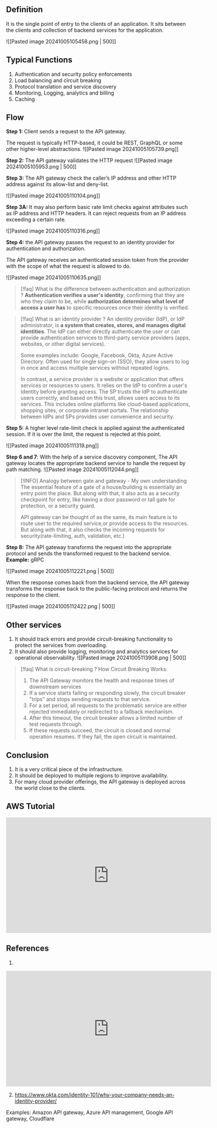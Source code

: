 ## Definition
It is the single point of entry to the clients of an application. It sits between the clients and collection of backend services for the application. 

![[Pasted image 20241005105458.png | 500]]

## Typical Functions
1. Authentication and security policy enforcements
2. Load balancing and circuit breaking
3. Protocol translation and service discovery
4. Monitoring, Logging, analytics and billing
5. Caching

## Flow

**Step 1:** Client sends a request to the API gateway.

The request is typically HTTP-based, it could be REST, GraphQL or some other higher-level abstractions.
![[Pasted image 20241005105739.png]]

**Step 2:** The API gateway validates the HTTP request
![[Pasted image 20241005105953.png | 500]]

**Step 3:** The API gateway check the caller’s IP address and other HTTP address against its allow-list and deny-list.

![[Pasted image 20241005110104.png]]

**Step 3A:** It may also perform basic rate limit checks against attributes such as IP address and HTTP headers. It can reject requests from an IP address exceeding a certain rate.

![[Pasted image 20241005110316.png]]

**Step 4:** the API gateway passes the request to an identity provider for authentication and authorization.

The API gateway receives an authenticated session token from the provider with the scope of what the request is allowed to do. 

![[Pasted image 20241005110635.png]]

> [!faq] What is the difference between authentication and authorization ?
> **Authentication verifies a user's identity**, confirming that they are who they claim to be, while **authorization determines what level of access a user has** to specific resources once their identity is verified.

> [!faq] What is an identity provider ?
>  An identity provider (IdP), or IdP administrator, is **a system that creates, stores, and manages digital identities**. The IdP can either directly authenticate the user or can provide authentication services to third-party service providers (apps, websites, or other digital services).
> 
> Some examples include: Google, Facebook, Okta, Azure Active Directory. Often used for single sign-on (SSO), they allow users to log in once and   access multiple services without repeated logins. 
>  
>  In contrast, a service provider is a website or application that offers services or resources to users. It relies on the IdP to confirm a user's Identity before granting access. The SP trusts the IdP to authenticate users correctly, and based on this trust, allows users access to its services. This includes online platforms like cloud-based applications, shopping sites, or corporate intranet portals. The relationship between IdPs and SPs provides user convenience and security.

**Step 5:** A higher level rate-limit check is applied against the authenticated session. If it is over the limit, the request is rejected at this point. 

![[Pasted image 20241005111319.png]]

**Step 6 and 7**: With the help of a service discovery component, The API gateway locates the appropriate backend service to handle the request by path matching.
![[Pasted image 20241005112044.png]]

> [!INFO] Analogy between gate and gateway - My own understanding
> The essential feature of a gate of a house/building is essentially an entry point the place. But along with that, it also acts as a security checkpoint for entry, like having a door password or tall gate for protection, or a security guard. 
> 
> API gateway can be thought of as the same, its main feature is to route user to the required service,or provide access to the resources. But along with that, it also checks the incoming requests for security(rate-limiting, auth, validation, etc.)

**Step 8:** The API gateway transforms the request into the appropriate protocol and sends the transformed request to the backend service. 
**Example:** gRPC

![[Pasted image 20241005112221.png | 500]]

When the response comes back from the backend service, the API gateway transforms the response back to the public-facing protocol and returns the response to the client. 

![[Pasted image 20241005112422.png | 500]]

## Other services
1. It should track errors and provide circuit-breaking functionality to protect the services from overloading.
2. It should also provide logging, monitoring and analytics services for operational observability.
![[Pasted image 20241005113908.png | 500]]

> [!faq] What is circuit-breaking ?
> How Circuit Breaking Works: 
> 1. The API Gateway monitors the health and response times of downstream services 
> 2. If a service starts failing or responding slowly, the circuit breaker "trips" and stops sending requests to that service. 
> 3. For a set period, all requests to the problematic service are either rejected immediately or redirected to a fallback mechanism.
> 4. After this timeout, the circuit breaker allows a limited number of test requests through.
> 5. If these requests succeed, the circuit is closed and normal operation resumes. If they fail, the open circuit is maintained.

## Conclusion
1. It is a very critical piece of the infrastructure.
2. It should be deployed to multiple regions to improve availability.
3. For many cloud provider offerings, the API gateway is deployed across the world close to the clients.

## AWS Tutorial
<iframe width="560" height="315" src="https://www.youtube.com/embed/qnVfWG8N7Fw?si=714WXbp8zrak7a_d" title="YouTube video player" frameborder="0" allow="accelerometer; autoplay; clipboard-write; encrypted-media; gyroscope; picture-in-picture; web-share" referrerpolicy="strict-origin-when-cross-origin" allowfullscreen></iframe>


## References

1. 
<iframe width="560" height="315" src="https://www.youtube.com/embed/6ULyxuHKxg8?si=JVKeIFXJPWMZK0tX" title="YouTube video player" frameborder="0" allow="accelerometer; autoplay; clipboard-write; encrypted-media; gyroscope; picture-in-picture; web-share" referrerpolicy="strict-origin-when-cross-origin" allowfullscreen></iframe>

2. https://www.okta.com/identity-101/why-your-company-needs-an-identity-provider/












Examples: Amazon API gateway, Azure API management, Google API gateway, Cloudflare

